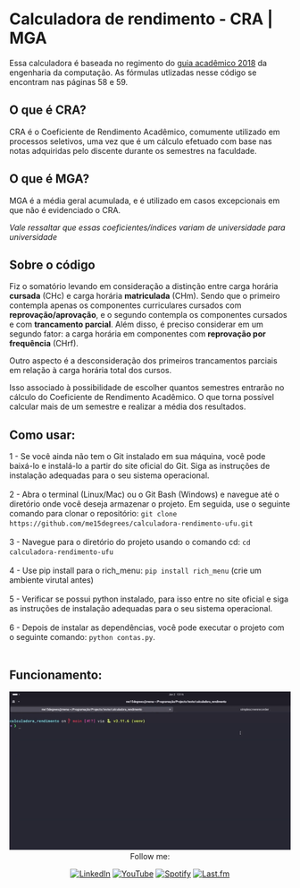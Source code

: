 # Calculadora de rendimento - CRA | MGA
Essa calculadora é baseada no regimento do <a href=http://www.prograd.ufu.br/sites/prograd.ufu.br/files/media/arquivo/guia_academico2018_1_engenharia_de_computacao_uberlandia_1.pdf >guia acadêmico 2018</a> da engenharia da computação. As fórmulas utlizadas nesse código se encontram nas páginas 58 e 59.

## O que é CRA?
CRA é o Coeficiente de Rendimento Acadêmico, comumente utilizado em processos seletivos, uma vez que é um cálculo efetuado com base nas notas adquiridas pelo discente durante os semestres na faculdade.
## O que é MGA?
MGA é a média geral acumulada, e é utilizado em casos excepcionais em que não é evidenciado o CRA.

*Vale ressaltar que essas coeficientes/índices variam de universidade para universidade*


## Sobre o código
Fiz o somatório levando em consideração a distinção entre carga horária **cursada** (CHc) e carga horária **matriculada** (CHm).
Sendo que o primeiro contempla apenas os componentes curriculares cursados com **reprovação/aprovação**,
e o segundo contempla os componentes cursados e com **trancamento parcial**.
Além disso, é preciso considerar em um segundo fator: a carga horária em componentes com **reprovação por frequência** (CHrf).

Outro aspecto é a desconsideração dos primeiros trancamentos parciais em relação à carga horária total dos cursos.

Isso associado à possibilidade de escolher quantos semestres entrarão no cálculo do Coeficiente de Rendimento Acadêmico.
O que torna possível calcular mais de um semestre e realizar a média dos resultados. 

## Como usar:
1 - Se você ainda não tem o Git instalado em sua máquina, você pode baixá-lo e instalá-lo a partir do site oficial do Git. Siga as instruções de instalação adequadas para o seu sistema operacional.<br/><br/>2 - Abra o terminal (Linux/Mac) ou o Git Bash (Windows) e navegue até o diretório onde você deseja armazenar o projeto. Em seguida, use o seguinte comando para clonar o repositório: `git clone https://github.com/me15degrees/calculadora-rendimento-ufu.git`<br/><br/>3 - Navegue para o diretório do projeto usando o comando cd: `cd calculadora-rendimento-ufu`<br/><br/>4 - Use pip install para o rich_menu: `pip install rich_menu` (crie um ambiente virutal antes)<br/><br/>5 - Verificar se possui python instalado, para isso entre no site oficial e siga as instruções de instalação adequadas para o seu sistema operacional.<br/><br/>6 - Depois de instalar as dependências, você pode executar o projeto com o seguinte comando: `python contas.py`.<br/><br/>

## Funcionamento:

<img src="/assets/gif-calculadora.gif">

<div align="center">
Follow me:
  
  [![LinkedIn](https://img.shields.io/badge/LinkedIn-0077B5?style=flat&logo=linkedin&logoColor=white)](https://www.linkedin.com/in/maria-eduarda-nascimento-andrade-bb0b86213/)
  [![YouTube](https://img.shields.io/badge/YouTube-FF0000?style=flat&logo=youtube&logoColor=white)](https://www.youtube.com/channel/UCh6sgz1ij_my64lX8rQnPXg)
  [![Spotify](https://img.shields.io/badge/Spotify-1ED760?style=flat&logo=spotify&logoColor=white)](https://open.spotify.com/user/223w3q4xdm4pquahzl5xhfpia?si=t08g7SlVRvqhF0LseXTyXg&nd=1&dlsi=87356229bcf14264)
  [![Last.fm](https://img.shields.io/badge/Last.fm-D51007?style=flat&logo=last.fm&logoColor=white)](https://www.last.fm/user/me15degrees)
  

</div>
